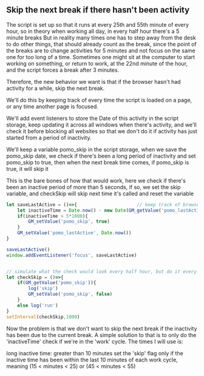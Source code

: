 ## Skip the next break if there hasn't been activity
The script is set up so that it runs at every 25th and 55th minute of every hour, so in theory when working all day, in every half hour there's a 5 minute breaks
But in reality many times one has to step away from the desk to do other things, that should already count as the break, since the point of the breaks are to change activities for 5 minutes and not focus on the same one for too long of a time. Sometimes one might sit at the computer to start working on something, or return to work, at the 22nd minute of the hour, and the script forces a break after 3 minutes.

Therefore, the new behavior we want is that if the browser hasn't had activity for a while, skip the next break.

We'll do this by keeping track of every time the script is loaded on a page, or any time another page is focused.

We'll add event listeners to store the Date of this activity in the script storage, keep updating it across all windows when there's activity, and we'll check it before blocking all websites so that we don't do it if activity has just started from a period of inactivity.

We'll keep a variable pomo_skip in the script storage, when we save the pomo_skip date, we check if there's been a long period of inactivity and set pomo_skip to true, then when the next break time comes, if pomo_skip is true, it will skip it


This is the bare bones of how that would work, here we check if there's been an inactive period of more than 5 seconds, if so, we set the skip variable, and checkSkip will skip next time it's called and reset the variable

```javascript
let saveLastActive = ()=>{                      // keep track of browser activity
    let inactiveTime = Date.now() - new Date(GM_getValue('pomo_lastActive'))
    if(inactiveTime > 5*1000){
        GM_setValue('pomo_skip', true)
    }
    GM_setValue('pomo_lastActive', Date.now())
}

saveLastActive()
window.addEventListener('focus', saveLastActive)


// simulate what the check would look every half hour, but do it every second to see the behavior
let checkSkip = ()=>{
    if(GM_getValue('pomo_skip')){
        log('skip')
        GM_setValue('pomo_skip', false)
    }
    else log('run')
}
setInterval(checkSkip,1000)
```

Now the problem is that we don't want to skip the next break if the inactivity has been due to the current break. A simple solution to that is to only do the 'inactiveTime' check if we're in the 'work' cycle. The times I will use is:

long inactive time: greater than 10 minutes
set the 'skip' flag only if the inactive time has been within the last 10 minutes of each work cycle, meaning
(15 < minutes < 25) or (45 < minutes < 55)
